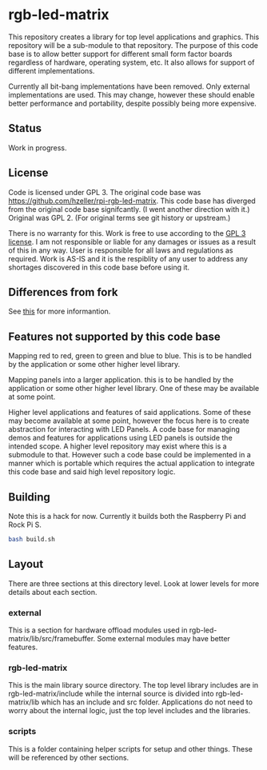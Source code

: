 # rgb-led-matrix
This repository creates a library for top level applications and graphics. This repository will be a sub-module to that repository. The purpose of this code base is to allow better support for different small form factor boards regardless of hardware, operating system, etc. It also allows for support of different implementations.

Currently all bit-bang implementations have been removed. Only external implementations are used. This may change, however these should enable better performance and portability, despite possibly being more expensive.

## Status
Work in progress. 

## License
Code is licensed under GPL 3. The original code base was https://github.com/hzeller/rpi-rgb-led-matrix. This code base has diverged from the original code base signifcantly. (I went another direction with it.) Original was GPL 2. (For original terms see git history or upstream.)

There is no warranty for this. Work is free to use according to the [GPL 3 license](LICENSE). I am not responsible or liable for any damages or issues as a result of this in any way. User is responsible for all laws and regulations as required. Work is AS-IS and it is the respiblity of any user to address any shortages discovered in this code base before using it.

## Differences from fork
See [this](Differences_from_fork.md) for more informantion.

## Features not supported by this code base
Mapping red to red, green to green and blue to blue. This is to be handled by the application or some other higher level library.

Mapping panels into a larger application. this is to be handled by the application or some other higher level library. One of these may be available at some point.

Higher level applications and features of said applications. Some of these may become available at some point, however the focus here is to create abstraction for interacting with LED Panels. A code base for managing demos and features for applications using LED panels is outside the intended scope. A higher level repository may exist where this is a submodule to that. However such a code base could be implemented in a manner which is portable which requires the actual application to integrate this code base and said high level repository logic.

## Building
Note this is a hack for now. Currently it builds both the Raspberry Pi and Rock Pi S.

```bash
bash build.sh
```

## Layout
There are three sections at this directory level. Look at lower levels for more details about each section.

### external
This is a section for hardware offload modules used in rgb-led-matrix/lib/src/framebuffer. Some external modules may have better features.

### rgb-led-matrix
This is the main library source directory. The top level library includes are in rgb-led-matrix/include while the internal source is divided into rgb-led-matrix/lib which has an include and src folder. Applications do not need to worry about the internal logic, just the top level includes and the libraries.

### scripts
This is a folder containing helper scripts for setup and other things. These will be referenced by other sections.
